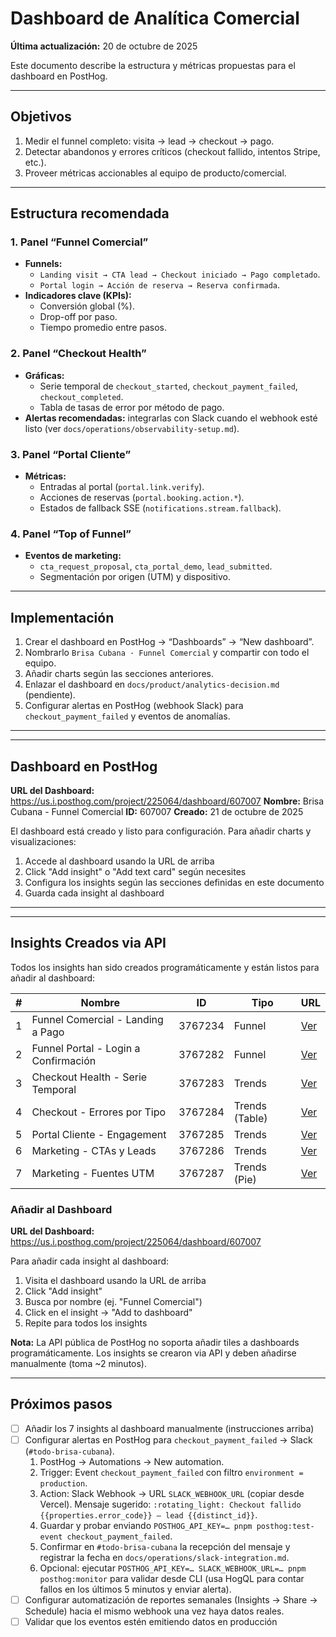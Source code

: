 # Dashboard de Analítica Comercial

**Última actualización:** 20 de octubre de 2025

Este documento describe la estructura y métricas propuestas para el dashboard en PostHog.

---

## Objetivos

1. Medir el funnel completo: visita → lead → checkout → pago.
2. Detectar abandonos y errores críticos (checkout fallido, intentos Stripe, etc.).
3. Proveer métricas accionables al equipo de producto/comercial.

---

## Estructura recomendada

### 1. Panel “Funnel Comercial”

- **Funnels:**
  - `Landing visit → CTA lead → Checkout iniciado → Pago completado`.
  - `Portal login → Acción de reserva → Reserva confirmada`.
- **Indicadores clave (KPIs):**
  - Conversión global (%).
  - Drop-off por paso.
  - Tiempo promedio entre pasos.

### 2. Panel “Checkout Health”

- **Gráficas:**
  - Serie temporal de `checkout_started`, `checkout_payment_failed`, `checkout_completed`.
  - Tabla de tasas de error por método de pago.
- **Alertas recomendadas:** integrarlas con Slack cuando el webhook esté listo (ver `docs/operations/observability-setup.md`).

### 3. Panel “Portal Cliente”

- **Métricas:**
  - Entradas al portal (`portal.link.verify`).
  - Acciones de reservas (`portal.booking.action.*`).
  - Estados de fallback SSE (`notifications.stream.fallback`).

### 4. Panel “Top of Funnel”

- **Eventos de marketing:**
  - `cta_request_proposal`, `cta_portal_demo`, `lead_submitted`.
  - Segmentación por origen (UTM) y dispositivo.

---

## Implementación

1. Crear el dashboard en PostHog → “Dashboards” → “New dashboard”.
2. Nombrarlo `Brisa Cubana · Funnel Comercial` y compartir con todo el equipo.
3. Añadir charts según las secciones anteriores.
4. Enlazar el dashboard en `docs/product/analytics-decision.md` (pendiente).
5. Configurar alertas en PostHog (webhook Slack) para `checkout_payment_failed` y eventos de anomalías.

---

---

## Dashboard en PostHog

**URL del Dashboard:** https://us.i.posthog.com/project/225064/dashboard/607007
**Nombre:** Brisa Cubana - Funnel Comercial
**ID:** 607007
**Creado:** 21 de octubre de 2025

El dashboard está creado y listo para configuración. Para añadir charts y visualizaciones:

1. Accede al dashboard usando la URL de arriba
2. Click "Add insight" o "Add text card" según necesites
3. Configura los insights según las secciones definidas en este documento
4. Guarda cada insight al dashboard

---

---

## Insights Creados via API

Todos los insights han sido creados programáticamente y están listos para añadir al dashboard:

| #   | Nombre                               | ID      | Tipo           | URL                                                              |
| --- | ------------------------------------ | ------- | -------------- | ---------------------------------------------------------------- |
| 1   | Funnel Comercial - Landing a Pago    | 3767234 | Funnel         | [Ver](https://us.i.posthog.com/project/225064/insights/zu0eTQCm) |
| 2   | Funnel Portal - Login a Confirmación | 3767282 | Funnel         | [Ver](https://us.i.posthog.com/project/225064/insights/3767282)  |
| 3   | Checkout Health - Serie Temporal     | 3767283 | Trends         | [Ver](https://us.i.posthog.com/project/225064/insights/3767283)  |
| 4   | Checkout - Errores por Tipo          | 3767284 | Trends (Table) | [Ver](https://us.i.posthog.com/project/225064/insights/3767284)  |
| 5   | Portal Cliente - Engagement          | 3767285 | Trends         | [Ver](https://us.i.posthog.com/project/225064/insights/3767285)  |
| 6   | Marketing - CTAs y Leads             | 3767286 | Trends         | [Ver](https://us.i.posthog.com/project/225064/insights/3767286)  |
| 7   | Marketing - Fuentes UTM              | 3767287 | Trends (Pie)   | [Ver](https://us.i.posthog.com/project/225064/insights/3767287)  |

### Añadir al Dashboard

**URL del Dashboard:** https://us.i.posthog.com/project/225064/dashboard/607007

Para añadir cada insight al dashboard:

1. Visita el dashboard usando la URL de arriba
2. Click "Add insight"
3. Busca por nombre (ej. "Funnel Comercial")
4. Click en el insight → "Add to dashboard"
5. Repite para todos los insights

**Nota:** La API pública de PostHog no soporta añadir tiles a dashboards programáticamente. Los insights se crearon via API y deben añadirse manualmente (toma ~2 minutos).

---

## Próximos pasos

- [ ] Añadir los 7 insights al dashboard manualmente (instrucciones arriba)
- [ ] Configurar alertas en PostHog para `checkout_payment_failed` → Slack (`#todo-brisa-cubana`).
  1. PostHog → Automations → New automation.
  2. Trigger: Event `checkout_payment_failed` con filtro `environment = production`.
  3. Action: Slack Webhook → URL `SLACK_WEBHOOK_URL` (copiar desde Vercel). Mensaje sugerido: `:rotating_light: Checkout fallido {{properties.error_code}} – lead {{distinct_id}}`.
  4. Guardar y probar enviando `POSTHOG_API_KEY=… pnpm posthog:test-event checkout_payment_failed`.
  5. Confirmar en `#todo-brisa-cubana` la recepción del mensaje y registrar la fecha en `docs/operations/slack-integration.md`.
  6. Opcional: ejecutar `POSTHOG_API_KEY=… SLACK_WEBHOOK_URL=… pnpm posthog:monitor` para validar desde CLI (usa HogQL para contar fallos en los últimos 5 minutos y enviar alerta).
- [ ] Configurar automatización de reportes semanales (Insights → Share → Schedule) hacia el mismo webhook una vez haya datos reales.
- [ ] Validar que los eventos estén emitiendo datos en producción
